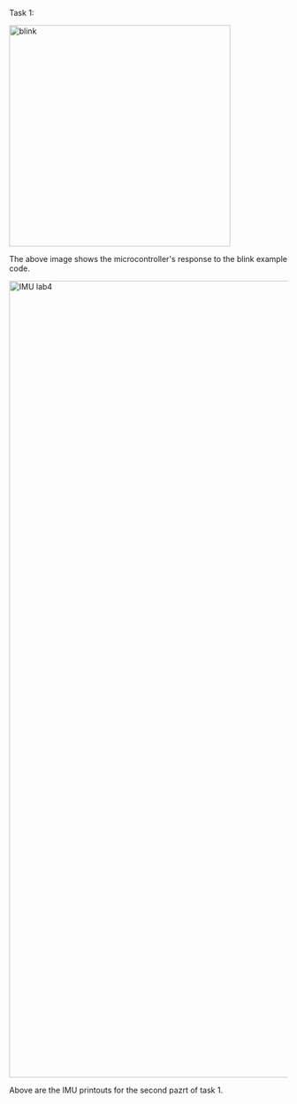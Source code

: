 Task 1:

<img width="400" alt="blink" src="https://github.com/IanCWells/180DA-WarmUp/assets/97809757/d0092ca4-f91f-4276-99ea-f6172b49e411">

The above image shows the microcontroller's response to the blink example code. 

<img width="1440" alt="IMU lab4" src="https://github.com/IanCWells/180DA-WarmUp/assets/97809757/e69f5386-161b-47b0-a678-d1757531d199">

Above are the IMU printouts for the second pazrt of task 1. 
